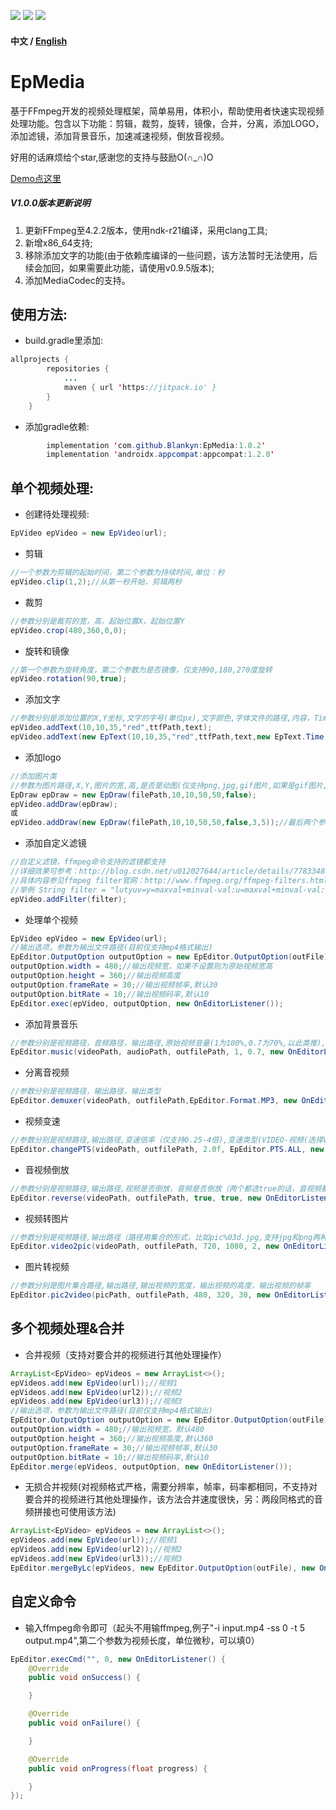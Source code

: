 [![](https://img.shields.io/badge/minSdkVersion-21-green.svg)](https://developer.android.google.cn)
[![](https://img.shields.io/badge/FFmpeg-4.2.2-orange.svg)](https://ffmpeg.org/download.html#release_3.3)
[![](https://jitpack.io/v/Blankyn/EpMedia.svg)](https://jitpack.io/#Blankyn/EpMedia)
#### 中文 / [English](https://github.com/Blankyn/EpMedia/blob/master/Readme-English.md)

# EpMedia
基于FFmpeg开发的视频处理框架，简单易用，体积小，帮助使用者快速实现视频处理功能。包含以下功能：剪辑，裁剪，旋转，镜像，合并，分离，添加LOGO，添加滤镜，添加背景音乐，加速减速视频，倒放音视频。</br>

好用的话麻烦给个star,感谢您的支持与鼓励O(∩_∩)O

<a href="https://github.com/yangjie10930/EpMediaDemo" target="_blank">Demo点这里</a>   

##### V1.0.0版本更新说明
1. 更新FFmpeg至4.2.2版本，使用ndk-r21编译，采用clang工具;
1. 新增x86_64支持;
1. 移除添加文字的功能(由于依赖库编译的一些问题，该方法暂时无法使用，后续会加回，如果需要此功能，请使用v0.9.5版本);
1. 添加MediaCodec的支持。


## 使用方法:
* build.gradle里添加:
```Java
allprojects {
		repositories {
			...
			maven { url 'https://jitpack.io' }
		}
	}
```
* 添加gradle依赖:
```Java
        implementation 'com.github.Blankyn:EpMedia:1.0.2'
        implementation 'androidx.appcompat:appcompat:1.2.0'
```
## 单个视频处理:
* 创建待处理视频:
```Java
EpVideo epVideo = new EpVideo(url);
```
* 剪辑
```Java
//一个参数为剪辑的起始时间，第二个参数为持续时间,单位：秒
epVideo.clip(1,2);//从第一秒开始，剪辑两秒
```
* 裁剪
```Java
//参数分别是裁剪的宽，高，起始位置X，起始位置Y
epVideo.crop(480,360,0,0);
```
* 旋转和镜像
```Java
//第一个参数为旋转角度，第二个参数为是否镜像，仅支持90,180,270度旋转
epVideo.rotation(90,true);
```
* 添加文字
```Java
//参数分别是添加位置的X,Y坐标,文字的字号(单位px),文字颜色,字体文件的路径,内容，Time类为显示的起始时间和持续时间
epVideo.addText(10,10,35,"red",ttfPath,text);
epVideo.addText(new EpText(10,10,35,"red",ttfPath,text,new EpText.Time(3,5)));
```
* 添加logo
```Java
//添加图片类
//参数为图片路径,X,Y,图片的宽,高,是否是动图(仅支持png,jpg,gif图片,如果是gif图片,最后一个参数为true)
EpDraw epDraw = new EpDraw(filePath,10,10,50,50,false);
epVideo.addDraw(epDraw);
或
epVideo.addDraw(new EpDraw(filePath,10,10,50,50,false,3,5));//最后两个参数为显示的起始时间和持续时间
```
* 添加自定义滤镜
```Java
//自定义滤镜，ffmpeg命令支持的滤镜都支持
//详细效果可参考：http://blog.csdn.net/u012027644/article/details/77833484
//具体内容参见ffmpeg filter官网：http://www.ffmpeg.org/ffmpeg-filters.html
//举例 String filter = "lutyuv=y=maxval+minval-val:u=maxval+minval-val:v=maxval+minval-val";//底片效果
epVideo.addFilter(filter);
```
* 处理单个视频
```Java
EpVideo epVideo = new EpVideo(url);
//输出选项，参数为输出文件路径(目前仅支持mp4格式输出)
EpEditor.OutputOption outputOption = new EpEditor.OutputOption(outFile);
outputOption.width = 480;//输出视频宽，如果不设置则为原始视频宽高
outputOption.height = 360;//输出视频高度
outputOption.frameRate = 30;//输出视频帧率,默认30
outputOption.bitRate = 10;//输出视频码率,默认10
EpEditor.exec(epVideo, outputOption, new OnEditorListener());
```
* 添加背景音乐
```Java
//参数分别是视频路径，音频路径，输出路径,原始视频音量(1为100%,0.7为70%,以此类推),添加音频音量
EpEditor.music(videoPath, audioPath, outfilePath, 1, 0.7, new OnEditorListener());
```
* 分离音视频
```Java
//参数分别是视频路径，输出路径，输出类型
EpEditor.demuxer(videoPath, outfilePath,EpEditor.Format.MP3, new OnEditorListener());
```
* 视频变速
```Java
//参数分别是视频路径,输出路径,变速倍率（仅支持0.25-4倍),变速类型(VIDEO-视频(选择VIDEO的话则会屏蔽音频),AUDIO-音频,ALL-视频音频同时变速)
EpEditor.changePTS(videoPath, outfilePath, 2.0f, EpEditor.PTS.ALL, new OnEditorListener());
```
* 音视频倒放
```Java
//参数分别是视频路径,输出路径,视频是否倒放，音频是否倒放（两个都选true的话，音视频都倒放，视频ture音频false的话，输出倒放的无音频视频，视频false音频ture的话，输入倒放的音频，音频的倒放也用这个配置）
EpEditor.reverse(videoPath, outfilePath, true, true, new OnEditorListener());
```
* 视频转图片
```Java
//参数分别是视频路径,输出路径（路径用集合的形式，比如pic%03d.jpg,支持jpg和png两种图片格式）,输出图片的宽度，输出图片的高度，每秒输出图片数量（2的话就是每秒2张，0.5f的话就是每两秒一张）
EpEditor.video2pic(videoPath, outfilePath, 720, 1080, 2, new OnEditorListener());
```
* 图片转视频
```Java
//参数分别是图片集合路径,输出路径,输出视频的宽度，输出视频的高度，输出视频的帧率
EpEditor.pic2video(picPath, outfilePath, 480, 320, 30, new OnEditorListener());
```
## 多个视频处理&合并
* 合并视频（支持对要合并的视频进行其他处理操作）
```Java
ArrayList<EpVideo> epVideos = new ArrayList<>();
epVideos.add(new EpVideo(url));//视频1
epVideos.add(new EpVideo(url2));//视频2
epVideos.add(new EpVideo(url3));//视频3
//输出选项，参数为输出文件路径(目前仅支持mp4格式输出)
EpEditor.OutputOption outputOption = new EpEditor.OutputOption(outFile);
outputOption.width = 480;//输出视频宽，默认480
outputOption.height = 360;//输出视频高度,默认360
outputOption.frameRate = 30;//输出视频帧率,默认30
outputOption.bitRate = 10;//输出视频码率,默认10
EpEditor.merge(epVideos, outputOption, new OnEditorListener());
```
* 无损合并视频(对视频格式严格，需要分辨率，帧率，码率都相同，不支持对要合并的视频进行其他处理操作，该方法合并速度很快，另：两段同格式的音频拼接也可使用该方法)
```Java
ArrayList<EpVideo> epVideos = new ArrayList<>();
epVideos.add(new EpVideo(url));//视频1
epVideos.add(new EpVideo(url2));//视频2
epVideos.add(new EpVideo(url3));//视频3
EpEditor.mergeByLc(epVideos, new EpEditor.OutputOption(outFile), new OnEditorListener());
```
## 自定义命令
* 输入ffmpeg命令即可（起头不用输ffmpeg,例子"-i input.mp4 -ss 0 -t 5 output.mp4",第二个参数为视频长度，单位微秒，可以填0）
```Java
EpEditor.execCmd("", 0, new OnEditorListener() {
	@Override
	public void onSuccess() {

	}

	@Override
	public void onFailure() {

	}

	@Override
	public void onProgress(float progress) {

	}
});
```
